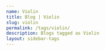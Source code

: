 ```yaml
---
name: Violin
title: Blog | Violin
slug: violin
permalink: /tags/violin/
description: Blogs tagged as Violin
layout: sidebar-tags
---
```

